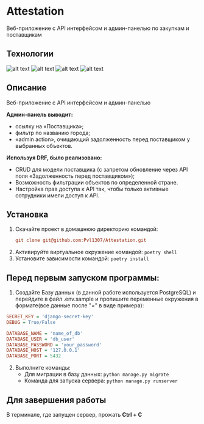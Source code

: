 # Attestation
Веб-приложение с API интерфейсом и админ-панелью по закупкам и поставщикам
## Технологии

![alt text](https://img.shields.io/badge/python-3.11.6-%233776AB?logo=python)
![alt text](https://img.shields.io/badge/django-5.0-%23092E20?logo=django)
![alt text](https://img.shields.io/badge/DRF-3.14.0-%23092E20?logo=drf)
![alt text](https://img.shields.io/badge/PostgreSQL-v16-%234169E1?logo=PostgreSQL)

## Описание
Веб-приложение с API интерфейсом и админ-панелью

**Админ-панель выводит:**
 - ссылку на «Поставщика»;
 - фильтр по названию города;
 - «admin action», очищающий задолженность перед поставщиком у выбранных объектов.

**Используя DRF, было реализовано:**
 - CRUD для модели поставщика (c запретом обновление через API поля «Задолженность перед поставщиком»);
 - Возможность фильтрации объектов по определенной стране.
 - Настройка прав доступа к API так, чтобы только активные сотрудники имели доступ к API.

## Установка

1. Скачайте проект в домашнюю директорию командой: 
   ```ini
   git clone git@github.com:Pvl1307/Attestation.git
   ```
2. Активируйте виртуальное окружение командой: `poetry shell`
3. Установите зависимости командой: `poetry install`

## Перед первым запуском программы:

1. Создайте Базу данных (в данной работе используется PostgreSQL) и перейдите в файл .env.sample и пропишите переменные
   окружения в формате(все данные после "=" в виде примера):

```ini
SECRET_KEY = 'django-secret-key'
DEBUG = True/False

DATABASE_NAME = 'name_of_db'
DATABASE_USER = 'db_user'
DATABASE_PASSWORD = 'your_password'
DATABASE_HOST = '127.0.0.1'
DATABASE_PORT = 5432
```

2. Выполните команды:
   - Для миграции в базу данных: `python manage.py migrate`
   - Команда для запуска сервера: `python manage.py runserver`

## Для завершения работы

В терминале, где запущен сервер, прожать **Ctrl + C**